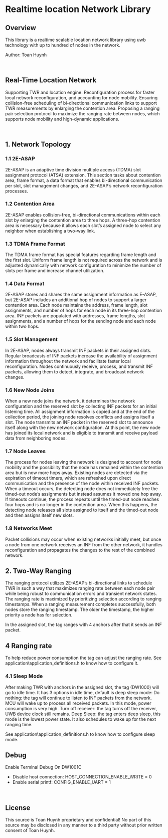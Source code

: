 # Realtime location Network Library

## Overview

This library is a realtime scalable location network library using uwb technology with up to hundred of nodes in the network.

Author: Toan Huynh

<br>

## Real-Time Location Network
Supporting TWR and location engine.
Reconfiguration process for faster local network reconfiguration, and accounting for node mobility.
Ensuring collision-free scheduling of bi-directional communication links to support TWR measurements by enlarging the contention area.
Proposing a ranging pair selection protocol to maximize the ranging rate between nodes, which supports node mobility and high-dynamic applications.

<br>

## 1. Network Topology
### 1.1  2E-ASAP
2E-ASAP is an adaptive time division multiple access (TDMA) slot assignment protocol (ATSA) extension. This section tasks about contention area, frame format, a data format that enables bi-directional communication per slot, slot management changes, and 2E-ASAP’s network reconfiguration processes.

### 1.2  Contention Area
2E-ASAP enables collision-free, bi-directional communications within each slot by enlarging the contention area to three hops. A three-hop contention area is necessary because it allows each slot’s assigned node to select any neighbor when establishing a two-way link.

### 1.3  TDMA Frame Format
The TDMA frame format has special features regarding frame length and the first slot. Uniform frame length is not required across the network and is adjusted dynamically with network configuration to minimize the number of slots per frame and increase channel utilization. 

### 1.4  Data Format
2E-ASAP stores and shares the same assignment information as E-ASAP, but 2E-ASAP includes an additional hop of nodes to support a larger contention area. Each node maintains the address, frame length, slot assignments, and number of hops for each node in its three-hop contention area. INF packets are populated with addresses, frame lengths, slot assignments, and a number of hops for the sending node and each node within two hops.

### 1.5  Slot Management
In 2E-ASAP, nodes always transmit INF packets in their assigned slots. Regular broadcasts of INF packets increase the availability of assignment information throughout the network and facilitate faster local reconfiguration. Nodes continuously receive, process, and transmit INF packets, allowing them to detect, integrate, and broadcast network changes.

### 1.6  New Node Joins
When a new node joins the network, it determines the network configuration and the reserved slot by collecting INF packets for an initial listening time. All assignment information is copied and at the end of the collection period, the joining node resolves conflicts and assigns itself a slot. The node transmits an INF packet in the reserved slot to announce itself along with the new network configuration. At this point, the new node has joined its local network and is eligible to transmit and receive payload data from neighboring nodes.

### 1.7  Node Leaves
The process for nodes leaving the network is designed to account for node mobility and the possibility that the node has remained within the contention area but is now more hops away. Existing nodes are detected via the expiration of timeout timers, which are refreshed upon direct communication and the presence of the node within received INF packets. When a timeout occurs, the detecting node does not immediately free the timed-out node’s assignments but instead assumes it moved one hop away. If timeouts continue, the process repeats until the timed-out node reaches four hops and is no longer in the contention area. When this happens, the detecting node releases all slots assigned to itself and the timed-out node and then assigns itself new slots.

### 1.8 Networks Meet
Packet collisions may occur when existing networks initially meet, but once a node from one network receives an INF from the other network, it handles
reconfiguration and propagates the changes to the rest of the combined network.

## 2. Two-Way Ranging
The ranging protocol utilizes 2E-ASAP’s bi-directional links to schedule TWR in such a way that maximizes ranging rate between each node pair while being robust to communication errors and transient network states. The ranging rate is maximized by prioritizing selection according to ranging timestamps. When a ranging measurement completes successfully, both nodes store the ranging timestamp. The older the timestamp, the higher priority a node has for selection.

In the assigned slot, the tag ranges with 4 anchors after that it sends an INF packet.

## 4 Ranging rate
To help reduce power consumption the tag can adjust the ranging rate. 
See application\application_definitions.h to know how to configure it.

### 4.1 Sleep Mode
After making TWR with anchors in the assigned slot, the tag (DW1000) will go to idle time. It has 3 options in idle time, default is deep sleep mode:
Do nothing: the tag will continue to listen to INF packets from the network. MCU will wake up to process all received packets. In this mode, power consumption is very high.
Turn off receiver: the tag turns off the receiver, UWB device clock still remains. 
Deep Sleep: the tag enters deep sleep, this mode is the lowest power state. It also schedules to wake up for the next ranging time.

See application\application_definitions.h to know how to configure sleep mode.

## Debug

Enable Terminal Debug On DW1001C

- Disable host connection: HOST_CONNECTION_ENABLE_WRITE = 0
- Enable serial printf: CONFIG_ENABLE_UART = 1

<br>

## License
This source is Toan Huynh proprietary and confidential! 
No part of this source may be disclosed in any manner to a third party without prior written consent of Toan Huynh.
